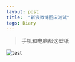 ```yaml
---
layout: post
title:  "新浪微博图床测试"
tags: Diary
---
```

>手机和电脑都这壁纸

![test](http://wx4.sinaimg.cn/mw1024/a69cd24bgy1fgl7umz9tkj21hc0xc4jp.jpg)
